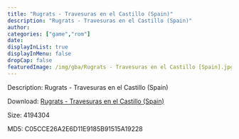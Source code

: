 ```yaml
---
title: "Rugrats - Travesuras en el Castillo (Spain)"
description: "Rugrats - Travesuras en el Castillo (Spain)"
author: 
categories: ["game","rom"]
date: 
displayInList: true
displayInMenu: false
dropCap: false
featuredImage: /img/gba/Rugrats - Travesuras en el Castillo [Spain].jpg
---
```


Description: Rugrats - Travesuras en el Castillo (Spain)

Download: <a style="text-decoration:underline;" href="https://mega.nz/#!nCYUTSbI!wp-L8seJq2_Wwwmx0yEYuZ8S-ccCWgU_hvTbjNwHDXg" target = "_blank" rel = "nofollow" > Rugrats - Travesuras en el Castillo (Spain)</a>

Size: 4194304

MD5: C05CCE26A2E6D11E9185B91515A19228

